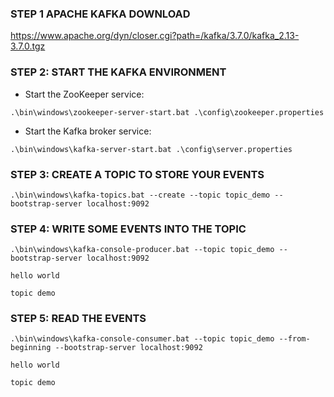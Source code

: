 ### STEP 1 APACHE KAFKA DOWNLOAD
https://www.apache.org/dyn/closer.cgi?path=/kafka/3.7.0/kafka_2.13-3.7.0.tgz

### STEP 2: START THE KAFKA ENVIRONMENT
- Start the ZooKeeper service:

``.\bin\windows\zookeeper-server-start.bat .\config\zookeeper.properties``

- Start the Kafka broker service:

``.\bin\windows\kafka-server-start.bat .\config\server.properties``

### STEP 3: CREATE A TOPIC TO STORE YOUR EVENTS
``.\bin\windows\kafka-topics.bat --create --topic topic_demo --bootstrap-server localhost:9092``

### STEP 4: WRITE SOME EVENTS INTO THE TOPIC
``.\bin\windows\kafka-console-producer.bat --topic topic_demo --bootstrap-server localhost:9092`` 

``hello world`` 

``topic demo``

### STEP 5:  READ THE EVENTS
``.\bin\windows\kafka-console-consumer.bat --topic topic_demo --from-beginning --bootstrap-server localhost:9092`` 

``hello world``

``topic demo``
